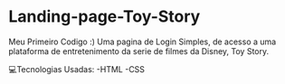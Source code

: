 # Landing-page-Toy-Story
Meu Primeiro Codigo :)
Uma pagina de Login Simples, de acesso a uma plataforma de entretenimento da serie de filmes da Disney, Toy Story.

:computer:Tecnologias Usadas:
-HTML
-CSS
